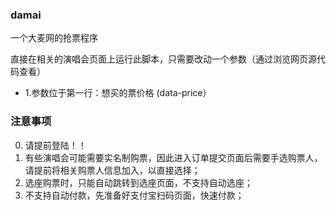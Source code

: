 ### damai
一个大麦网的抢票程序

直接在相关的演唱会页面上运行此脚本，只需要改动一个参数（通过浏览网页源代码查看）
* 1.参数位于第一行：想买的票价格 (data-price）

### 注意事项
0. 请提前登陆！！
1. 有些演唱会可能需要实名制购票，因此进入订单提交页面后需要手选购票人，请提前将相关购票人信息加入，以直接选择；
2. 选座购票时，只能自动跳转到选座页面，不支持自动选座；
3. 不支持自动付款，先准备好支付宝扫码页面，快速付款；



